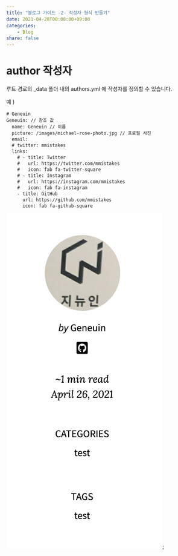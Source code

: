 ```yaml
---
title: "블로그 가이드 -2- 작성자 형식 만들기"
date: 2021-04-28T00:00:00+09:00
categories: 
    - Blog
share: false
---
```


# author 작성자

루트 경로의 _data 폴더 내의 authors.yml 에 작성자를 정의할 수 있습니다.

예 )
```
# Geneuin
Geneuin: // 참조 값
  name: Geneuin // 이름
  picture: /images/michael-rose-photo.jpg // 프로필 사진
  email:
  # twitter: mmistakes
  links:
    # - title: Twitter
    #   url: https://twitter.com/mmistakes
    #   icon: fab fa-twitter-square
    # - title: Instagram
    #   url: https://instagram.com/mmistakes
    #   icon: fab fa-instagram
    - title: GitHub
      url: https://github.com/mmistakes
      icon: fab fa-github-square
```

![author](/images/blogGuide/author.png);